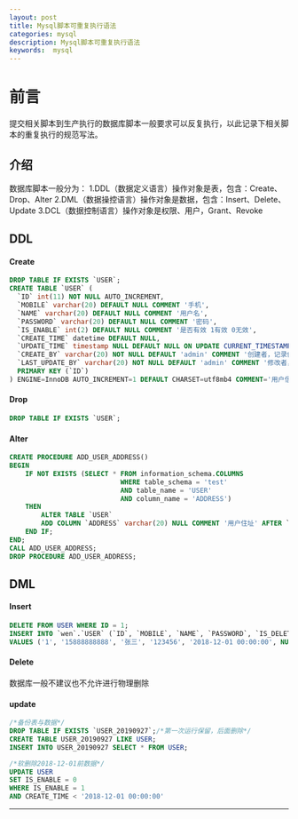 ```yaml
---
layout: post
title: Mysql脚本可重复执行语法
categories: mysql
description: Mysql脚本可重复执行语法
keywords:  mysql
---
```


# 前言

提交相关脚本到生产执行的数据库脚本一般要求可以反复执行，以此记录下相关脚本的重复执行的规范写法。

## 介绍

数据库脚本一般分为：
1.DDL（数据定义语言）操作对象是表，包含：Create、Drop、Alter
2.DML（数据操控语言）操作对象是数据，包含：Insert、Delete、Update
3.DCL（数据控制语言）操作对象是权限、用户，Grant、Revoke

## DDL

#### Create

```sql
DROP TABLE IF EXISTS `USER`;
CREATE TABLE `USER` (
  `ID` int(11) NOT NULL AUTO_INCREMENT,
  `MOBILE` varchar(20) DEFAULT NULL COMMENT '手机',
  `NAME` varchar(20) DEFAULT NULL COMMENT '用户名',
  `PASSWORD` varchar(20) DEFAULT NULL COMMENT '密码',
  `IS_ENABLE` int(2) DEFAULT NULL COMMENT '是否有效 1有效 0无效',
  `CREATE_TIME` datetime DEFAULT NULL,
  `UPDATE_TIME` timestamp NULL DEFAULT NULL ON UPDATE CURRENT_TIMESTAMP,
  `CREATE_BY` varchar(20) NOT NULL DEFAULT 'admin' COMMENT '创建者，记录创建者信息',
  `LAST_UPDATE_BY` varchar(20) NOT NULL DEFAULT 'admin' COMMENT '修改者，记录修改者信息',
  PRIMARY KEY (`ID`)
) ENGINE=InnoDB AUTO_INCREMENT=1 DEFAULT CHARSET=utf8mb4 COMMENT='用户信息表';

```

#### Drop

```sql
DROP TABLE IF EXISTS `USER`;

```

#### Alter

```sql
CREATE PROCEDURE ADD_USER_ADDRESS()
BEGIN
    IF NOT EXISTS (SELECT * FROM information_schema.COLUMNS
							WHERE table_schema = 'test'
							AND table_name = 'USER'
							AND column_name = 'ADDRESS')
	THEN
		ALTER TABLE `USER`
		ADD COLUMN `ADDRESS` varchar(20) NULL COMMENT '用户住址' AFTER `UPDATE_TIME`;
	END IF;
END;
CALL ADD_USER_ADDRESS;
DROP PROCEDURE ADD_USER_ADDRESS;

```

## DML

#### Insert

```sql
DELETE FROM USER WHERE ID = 1;
INSERT INTO `wen`.`USER` (`ID`, `MOBILE`, `NAME`, `PASSWORD`, `IS_DELETED`, `CREATE_TIME`, `LAST_UPDATE_TIME`, `CREATE_BY`, `LAST_UPDATE_BY`)
VALUES ('1', '15888888888', '张三', '123456', '2018-12-01 00:00:00', NULL, 'admin', 'admin');

```

#### Delete

数据库一般不建议也不允许进行物理删除

#### update

```sql
/*备份表与数据*/
DROP TABLE IF EXISTS `USER_20190927`;/*第一次运行保留，后面删除*/
CREATE TABLE USER_20190927 LIKE USER;
INSERT INTO USER_20190927 SELECT * FROM USER;

/*软删除2018-12-01前数据*/
UPDATE USER
SET IS_ENABLE = 0
WHERE IS_ENABLE = 1
AND CREATE_TIME < '2018-12-01 00:00:00'
```

-------------------------

